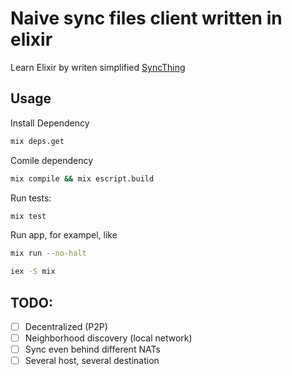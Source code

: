 # Naive sync files client written in elixir

Learn Elixir by writen simplified [SyncThing](syncthing.net)

## Usage

Install Dependency

```bash
mix deps.get
```

Comile dependency
```bash
mix compile && mix escript.build
```

Run tests:
```bash
mix test
```

Run app, for exampel, like
```bash
mix run --no-halt
```

```bash
iex -S mix
```

## TODO:

* [ ] Decentralized (P2P)
* [ ] Neighborhood discovery (local network)
* [ ] Sync even behind different NATs
* [ ] Several host, several destination
